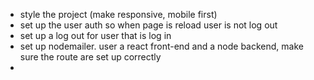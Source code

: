 - style the project (make responsive, mobile first)
- set up the user auth so when page is reload user is not log out
- set up a log out for user that is log in
- set up nodemailer. user a react front-end and a node backend, make        sure the route are set up correctly
- 